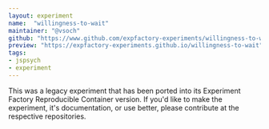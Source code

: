 ```yaml
---
layout: experiment
name:  "willingness-to-wait"
maintainer: "@vsoch"
github: "https://www.github.com/expfactory-experiments/willingness-to-wait"
preview: "https://expfactory-experiments.github.io/willingness-to-wait"
tags:
- jspsych
- experiment
---
```


This was a legacy experiment that has been ported into its Experiment Factory Reproducible Container version. If you'd like to make the experiment, it's documentation, or use better, please contribute at the respective repositories.
